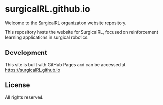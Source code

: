 # surgicalRL.github.io

Welcome to the SurgicalRL organization website repository.

This repository hosts the website for SurgicalRL, focused on reinforcement learning applications in surgical robotics.

## Development

This site is built with GitHub Pages and can be accessed at https://surgicalRL.github.io

## License

All rights reserved.